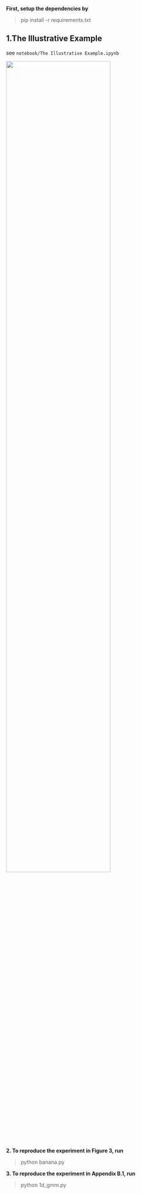 
**First, setup the dependencies by**
>pip install -r requirements.txt

## 1.The Illustrative Example
see `notebook/The Illustrative Example.ipynb` 

<img src="https://github.com/YiMX/Bridging-the-gap-between-VI-and-WGF/assets/24216379/b872e5e3-66b0-4b70-88d9-455b0b916a03" width="75%" height="75%">



**2. To reproduce the experiment in Figure 3, run**
>python banana.py

**3. To reproduce the experiment in Appendix B.1, run**
>python 1d_gmm.py
